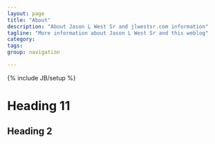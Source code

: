 ```yaml
---
layout: page
title: "About"
description: "About Jason L West Sr and jlwestsr.com information"
tagline: "More information about Jason L West Sr and this weblog"
category:
tags:
group: navigation

---
```

{% include JB/setup %}
# Heading 11
## Heading 2
